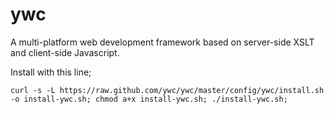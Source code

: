 ywc
===

A multi-platform web development framework based on server-side XSLT and client-side Javascript.

Install with this line;

`curl -s -L https://raw.github.com/ywc/ywc/master/config/ywc/install.sh -o install-ywc.sh; chmod a+x install-ywc.sh; ./install-ywc.sh;`